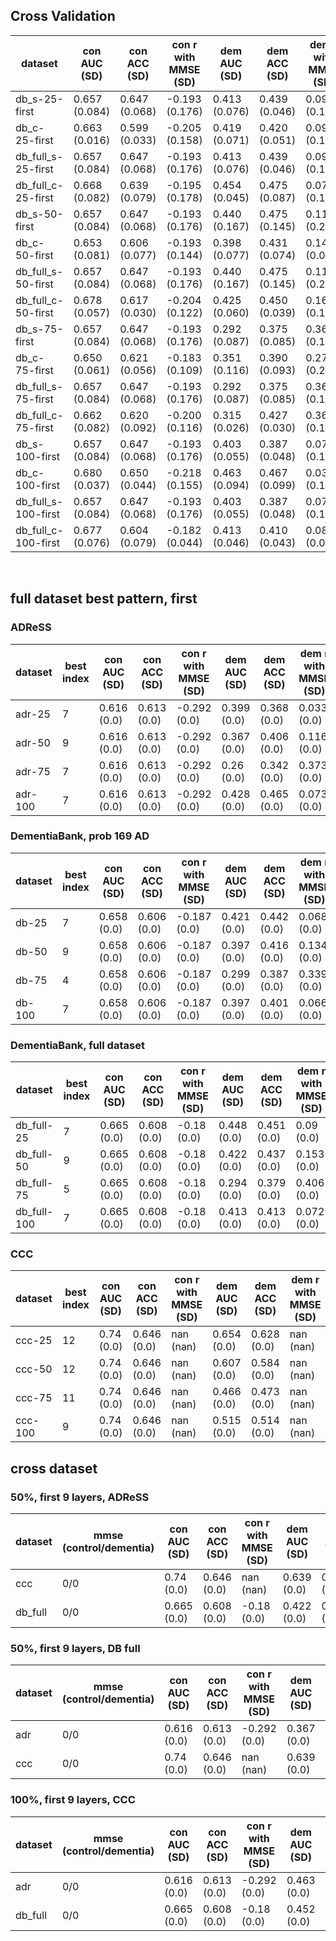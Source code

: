## Cross Validation

| dataset | con AUC (SD)| con ACC (SD) | con r with MMSE (SD)| dem AUC (SD)| dem ACC (SD) | dem r with MMSE (SD)| ratio AUC (SD)| ratio ACC (SD) | ratio r with MMSE (SD)|
| - | - | - | - | - | - | - | - | - | - |
| db_s-25-first | 0.657 (0.084)| 0.647 (0.068) | -0.193 (0.176)| 0.413 (0.076)| 0.439 (0.046) | 0.091 (0.191)| 0.783 (0.062)| 0.74 (0.045) | -0.442 (0.079)|
| db_c-25-first | 0.663 (0.016)| 0.599 (0.033) | -0.205 (0.158)| 0.419 (0.071)| 0.420 (0.051) | 0.090 (0.139)| 0.789 (0.056)| 0.73 (0.070) | -0.434 (0.091)|
| db_full_s-25-first | 0.657 (0.084)| 0.647 (0.068) | -0.193 (0.176)| 0.413 (0.076)| 0.439 (0.046) | 0.091 (0.191)| 0.783 (0.062)| 0.74 (0.045) | -0.442 (0.079)|
| db_full_c-25-first | 0.668 (0.082)| 0.639 (0.079) | -0.195 (0.178)| 0.454 (0.045)| 0.475 (0.087) | 0.076 (0.113)| 0.757 (0.055)| 0.71 (0.032) | -0.419 (0.156)|
| db_s-50-first | 0.657 (0.084)| 0.647 (0.068) | -0.193 (0.176)| 0.440 (0.167)| 0.475 (0.145) | 0.112 (0.260)| 0.751 (0.076)| 0.69 (0.094) | -0.400 (0.101)|
| db_c-50-first | 0.653 (0.081)| 0.606 (0.077) | -0.193 (0.144)| 0.398 (0.077)| 0.431 (0.074) | 0.140 (0.096)| 0.805 (0.068)| 0.71 (0.074) | -0.424 (0.118)|
| db_full_s-50-first | 0.657 (0.084)| 0.647 (0.068) | -0.193 (0.176)| 0.440 (0.167)| 0.475 (0.145) | 0.112 (0.260)| 0.751 (0.076)| 0.69 (0.094) | -0.400 (0.101)|
| db_full_c-50-first | 0.678 (0.057)| 0.617 (0.030) | -0.204 (0.122)| 0.425 (0.060)| 0.450 (0.039) | 0.161 (0.120)| 0.799 (0.038)| 0.73 (0.048) | -0.456 (0.136)|
| db_s-75-first | 0.657 (0.084)| 0.647 (0.068) | -0.193 (0.176)| 0.292 (0.087)| 0.375 (0.085) | 0.361 (0.144)| 0.772 (0.082)| 0.74 (0.083) | -0.355 (0.042)|
| db_c-75-first | 0.650 (0.061)| 0.621 (0.056) | -0.183 (0.109)| 0.351 (0.116)| 0.390 (0.093) | 0.278 (0.200)| 0.740 (0.091)| 0.72 (0.098) | -0.332 (0.142)|
| db_full_s-75-first | 0.657 (0.084)| 0.647 (0.068) | -0.193 (0.176)| 0.292 (0.087)| 0.375 (0.085) | 0.361 (0.144)| 0.772 (0.082)| 0.74 (0.083) | -0.355 (0.042)|
| db_full_c-75-first | 0.662 (0.082)| 0.620 (0.092) | -0.200 (0.116)| 0.315 (0.026)| 0.427 (0.030) | 0.362 (0.135)| 0.767 (0.061)| 0.73 (0.055) | -0.329 (0.129)|
| db_s-100-first | 0.657 (0.084)| 0.647 (0.068) | -0.193 (0.176)| 0.403 (0.055)| 0.387 (0.048) | 0.071 (0.154)| 0.778 (0.050)| 0.70 (0.050) | -0.363 (0.043)|
| db_c-100-first | 0.680 (0.037)| 0.650 (0.044) | -0.218 (0.155)| 0.463 (0.094)| 0.467 (0.099) | 0.033 (0.142)| 0.742 (0.061)| 0.71 (0.050) | -0.364 (0.062)|
| db_full_s-100-first | 0.657 (0.084)| 0.647 (0.068) | -0.193 (0.176)| 0.403 (0.055)| 0.387 (0.048) | 0.071 (0.154)| 0.778 (0.050)| 0.70 (0.050) | -0.363 (0.043)|
| db_full_c-100-first | 0.677 (0.076)| 0.604 (0.079) | -0.182 (0.044)| 0.413 (0.046)| 0.410 (0.043) | 0.087 (0.084)| 0.772 (0.028)| 0.68 (0.060) | -0.364 (0.107)|

​


## full dataset best pattern, first

### ADReSS

| dataset | best index| con AUC (SD)| con ACC (SD) | con r with MMSE (SD)| dem AUC (SD)| dem ACC (SD) | dem r with MMSE (SD)| ratio AUC (SD)| ratio ACC (SD) | ratio r with MMSE (SD)|
| - | - | - | - | - | - | - | - | - | - | - |
| adr-25 | 7 | 0.616 (0.0)| 0.613 (0.0) | -0.292 (0.0)| 0.399 (0.0)| 0.368 (0.0) | 0.033 (0.0)| 0.783 (0.0)| 0.716 (0.0) | -0.511 (0.0)|
| adr-50 | 9 | 0.616 (0.0)| 0.613 (0.0) | -0.292 (0.0)| 0.367 (0.0)| 0.406 (0.0) | 0.116 (0.0)| 0.796 (0.0)| 0.716 (0.0) | -0.564 (0.0)|
| adr-75 | 7 | 0.616 (0.0)| 0.613 (0.0) | -0.292 (0.0)| 0.26 (0.0)| 0.342 (0.0) | 0.373 (0.0)| 0.742 (0.0)| 0.645 (0.0) | -0.45 (0.0)|
| adr-100 | 7 | 0.616 (0.0)| 0.613 (0.0) | -0.292 (0.0)| 0.428 (0.0)| 0.465 (0.0) | 0.073 (0.0)| 0.739 (0.0)| 0.652 (0.0) | -0.468 (0.0)|

### DementiaBank, prob 169 AD

| dataset | best index| con AUC (SD)| con ACC (SD) | con r with MMSE (SD)| dem AUC (SD)| dem ACC (SD) | dem r with MMSE (SD)| ratio AUC (SD)| ratio ACC (SD) | ratio r with MMSE (SD)|
| - | - | - | - | - | - | - | - | - | - | - |
| db-25 | 7 | 0.658 (0.0)| 0.606 (0.0) | -0.187 (0.0)| 0.421 (0.0)| 0.442 (0.0) | 0.068 (0.0)| 0.784 (0.0)| 0.717 (0.0) | -0.421 (0.0)|
| db-50 | 9 | 0.658 (0.0)| 0.606 (0.0) | -0.187 (0.0)| 0.397 (0.0)| 0.416 (0.0) | 0.134 (0.0)| 0.802 (0.0)| 0.729 (0.0) | -0.415 (0.0)|
| db-75 | 4 | 0.658 (0.0)| 0.606 (0.0) | -0.187 (0.0)| 0.299 (0.0)| 0.387 (0.0) | 0.339 (0.0)| 0.78 (0.0)| 0.743 (0.0) | -0.336 (0.0)|
| db-100 | 7 | 0.658 (0.0)| 0.606 (0.0) | -0.187 (0.0)| 0.397 (0.0)| 0.401 (0.0) | 0.066 (0.0)| 0.779 (0.0)| 0.703 (0.0) | -0.353 (0.0)|

### DementiaBank, full dataset

| dataset | best index| con AUC (SD)| con ACC (SD) | con r with MMSE (SD)| dem AUC (SD)| dem ACC (SD) | dem r with MMSE (SD)| ratio AUC (SD)| ratio ACC (SD) | ratio r with MMSE (SD)|
| - | - | - | - | - | - | - | - | - | - | - |
| db_full-25 | 7 | 0.665 (0.0)| 0.608 (0.0) | -0.18 (0.0)| 0.448 (0.0)| 0.451 (0.0) | 0.09 (0.0)| 0.758 (0.0)| 0.696 (0.0) | -0.423 (0.0)|
| db_full-50 | 9 | 0.665 (0.0)| 0.608 (0.0) | -0.18 (0.0)| 0.422 (0.0)| 0.437 (0.0) | 0.153 (0.0)| 0.787 (0.0)| 0.71 (0.0) | -0.421 (0.0)|
| db_full-75 | 5 | 0.665 (0.0)| 0.608 (0.0) | -0.18 (0.0)| 0.294 (0.0)| 0.379 (0.0) | 0.406 (0.0)| 0.77 (0.0)| 0.724 (0.0) | -0.343 (0.0)|
| db_full-100 | 7 | 0.665 (0.0)| 0.608 (0.0) | -0.18 (0.0)| 0.413 (0.0)| 0.413 (0.0) | 0.072 (0.0)| 0.773 (0.0)| 0.686 (0.0) | -0.354 (0.0)|


### CCC

| dataset | best index| con AUC (SD)| con ACC (SD) | con r with MMSE (SD)| dem AUC (SD)| dem ACC (SD) | dem r with MMSE (SD)| ratio AUC (SD)| ratio ACC (SD) | ratio r with MMSE (SD)|
| - | - | - | - | - | - | - | - | - | - | - |
| ccc-25 | 12 | 0.74 (0.0)| 0.646 (0.0) | nan (nan)| 0.654 (0.0)| 0.628 (0.0) | nan (nan)| 0.715 (0.0)| 0.669 (0.0) | nan (nan)|
| ccc-50 | 12 | 0.74 (0.0)| 0.646 (0.0) | nan (nan)| 0.607 (0.0)| 0.584 (0.0) | nan (nan)| 0.77 (0.0)| 0.721 (0.0) | nan (nan)|
| ccc-75 | 11 | 0.74 (0.0)| 0.646 (0.0) | nan (nan)| 0.466 (0.0)| 0.473 (0.0) | nan (nan)| 0.78 (0.0)| 0.713 (0.0) | nan (nan)|
| ccc-100 | 9 | 0.74 (0.0)| 0.646 (0.0) | nan (nan)| 0.515 (0.0)| 0.514 (0.0) | nan (nan)| 0.785 (0.0)| 0.698 (0.0) | nan (nan)|


## cross dataset

### 50%, first 9 layers, ADReSS

| dataset | mmse (control/dementia)| con AUC (SD)| con ACC (SD) | con r with MMSE (SD)| dem AUC (SD)| dem ACC (SD) | dem r with MMSE (SD)| ratio AUC (SD)| ratio ACC (SD) | ratio r with MMSE (SD)|
| - | - | - | - | - | - | - | - | - | - | - |
| ccc | 0/0 | 0.74 (0.0)| 0.646 (0.0) | nan (nan)| 0.639 (0.0)| 0.592 (0.0) | nan (nan)| 0.739 (0.0)| 0.69 (0.0) | nan (nan)|
| db_full | 0/0 | 0.665 (0.0)| 0.608 (0.0) | -0.18 (0.0)| 0.422 (0.0)| 0.437 (0.0) | 0.153 (0.0)| 0.787 (0.0)| 0.71 (0.0) | -0.421 (0.0)|

### 50%, first 9 layers, DB full

| dataset | mmse (control/dementia)| con AUC (SD)| con ACC (SD) | con r with MMSE (SD)| dem AUC (SD)| dem ACC (SD) | dem r with MMSE (SD)| ratio AUC (SD)| ratio ACC (SD) | ratio r with MMSE (SD)|
| - | - | - | - | - | - | - | - | - | - | - |
| adr | 0/0 | 0.616 (0.0)| 0.613 (0.0) | -0.292 (0.0)| 0.367 (0.0)| 0.406 (0.0) | 0.116 (0.0)| 0.796 (0.0)| 0.716 (0.0) | -0.564 (0.0)|
| ccc | 0/0 | 0.74 (0.0)| 0.646 (0.0) | nan (nan)| 0.639 (0.0)| 0.592 (0.0) | nan (nan)| 0.739 (0.0)| 0.69 (0.0) | nan (nan)|

### 100%, first 9 layers, CCC

| dataset | mmse (control/dementia)| con AUC (SD)| con ACC (SD) | con r with MMSE (SD)| dem AUC (SD)| dem ACC (SD) | dem r with MMSE (SD)| ratio AUC (SD)| ratio ACC (SD) | ratio r with MMSE (SD)|
| - | - | - | - | - | - | - | - | - | - | - |
| adr | 0/0 | 0.616 (0.0)| 0.613 (0.0) | -0.292 (0.0)| 0.463 (0.0)| 0.516 (0.0) | 0.011 (0.0)| 0.704 (0.0)| 0.626 (0.0) | -0.349 (0.0)|
| db_full | 0/0 | 0.665 (0.0)| 0.608 (0.0) | -0.18 (0.0)| 0.452 (0.0)| 0.457 (0.0) | -0.001 (0.0)| 0.739 (0.0)| 0.666 (0.0) | -0.269 (0.0)|